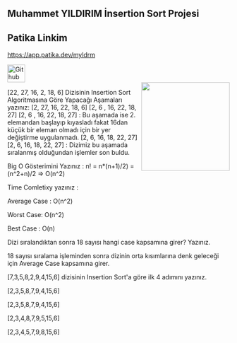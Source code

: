 ## Muhammet YILDIRIM İnsertion Sort Projesi

## Patika Linkim 

https://app.patika.dev/myldrm

<a href="https:///www.linkedin.com/in/muhammet--yildirim" target="_blank" rel="noopener noreferrer"> <img src="https://cdns.iconmonstr.com/wp-content/releases/preview/2012/240/iconmonstr-linkedin-5.png" alt="Git hub Link" height="40" style="vertical-align:top; margin:6px color:white" width= "40"> </a>
<br>
<img src ="https://media.giphy.com/media/JlVkLKuxRSvLy/giphy.gif" align="right" width="200" heigh="200">


[22, 27, 16, 2, 18, 6] Dizisinin Insertion Sort Algoritmasına Göre Yapacağı Aşamaları yazınız:
[2, 27, 16, 22, 18, 6]
[2, 6 , 16, 22, 18, 27]
[2, 6 , 16, 22, 18, 27] : Bu aşamada ise 2. elemandan başlayıp kıyasladı fakat 16dan küçük bir eleman olmadı için bir yer değiştirme uygulanmadı.
[2, 6, 16, 18, 22, 27]
[2, 6, 16, 18, 22, 27] : Dizimiz bu aşamada sıralanmış olduğundan işlemler son buldu.


Big O Gösterimini Yazınız : n! = n*(n+1)/2) = (n^2+n)/2 => O(n^2)

Time Comletixy yazınız :

Average Case : O(n^2)

Worst Case: O(n^2)

Best Case : O(n)

Dizi sıralandıktan sonra 18 sayısı hangi case kapsamına girer? Yazınız.

18 sayısı sıralama işleminden sonra dizinin orta kısımlarına denk geleceği için Average Case kapsamına girer.

[7,3,5,8,2,9,4,15,6] dizisinin Insertion Sort'a göre ilk 4 adımını yazınız.

[2,3,5,8,7,9,4,15,6]

[2,3,5,8,7,9,4,15,6]

[2,3,4,8,7,9,5,15,6]

[2,3,4,5,7,9,8,15,6]
